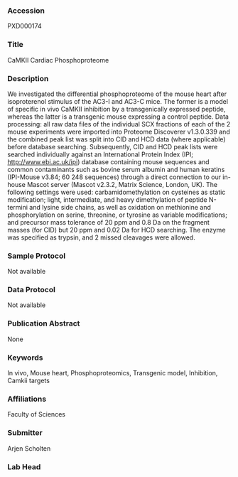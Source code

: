 ### Accession
PXD000174

### Title
CaMKII Cardiac Phosphoproteome

### Description
We investigated the differential phosphoproteome of the mouse heart after isoproterenol stimulus of the AC3-I and AC3-C mice.  The former is a model of specific in vivo CaMKII inhibition by a transgenically expressed peptide, whereas the latter is a  transgenic mouse expressing a control peptide. Data processing: all raw data files of the individual SCX fractions of each of the 2 mouse experiments were imported into Proteome Discoverer v1.3.0.339 and the combined peak list was split into CID and HCD data (where applicable) before database searching. Subsequently, CID and HCD peak lists were searched individually against an International Protein Index (IPI; http://www.ebi.ac.uk/ipi) database containing mouse sequences and common contaminants such as bovine serum albumin and human keratins (IPI-Mouse v3.84; 60 248 sequences) through a direct connection to our in-house Mascot server (Mascot v2.3.2, Matrix Science, London, UK). The following settings were used: carbamidomethylation on cysteines as static modification; light, intermediate, and heavy dimethylation of peptide N-termini and lysine side chains, as well as oxidation on methionine and phosphorylation on serine, threonine, or tyrosine as variable modifications; and precursor mass tolerance of 20 ppm and 0.8 Da on the fragment masses (for CID) but 20 ppm and 0.02 Da for HCD searching. The enzyme was specified as trypsin, and 2 missed cleavages were allowed.

### Sample Protocol
Not available

### Data Protocol
Not available

### Publication Abstract
None

### Keywords
In vivo, Mouse heart, Phosphoproteomics, Transgenic model, Inhibition, Camkii targets

### Affiliations
Faculty of Sciences

### Submitter
Arjen Scholten

### Lab Head


